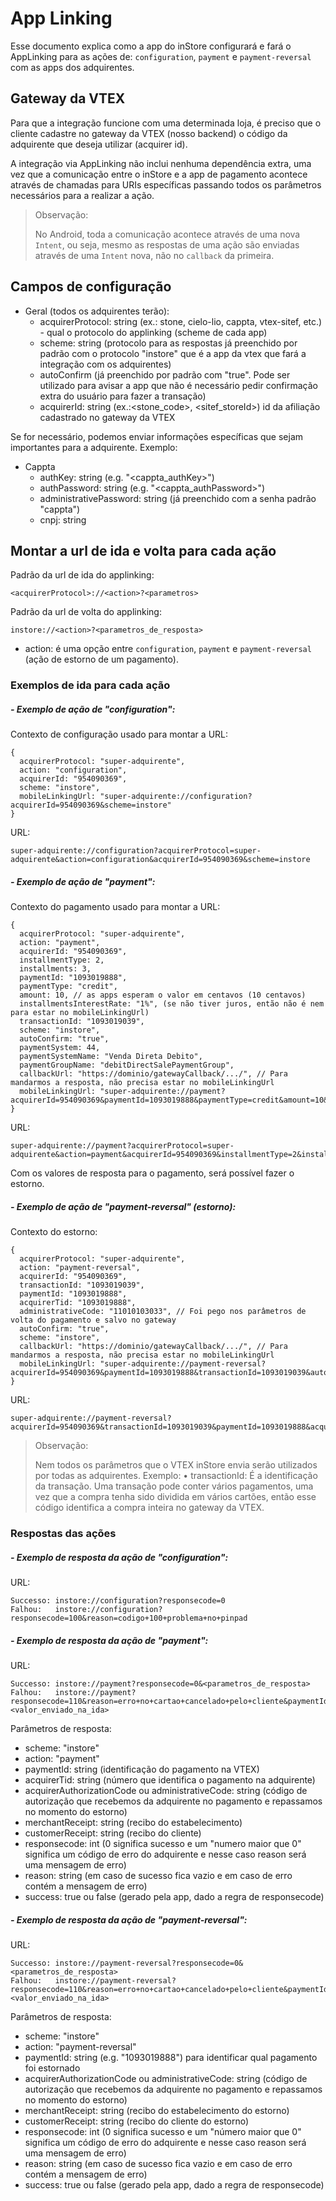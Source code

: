 # App Linking

Esse documento explica como a app do inStore configurará e fará o AppLinking para as ações de: `configuration`, `payment` e `payment-reversal` com as apps dos adquirentes.


## Gateway da VTEX

Para que a integração funcione com uma determinada loja, é preciso que o cliente cadastre no gateway da VTEX (nosso backend) o código da adquirente que deseja utilizar (acquirer id).

A integração via AppLinking não inclui nenhuma dependência extra, uma vez que a comunicação entre o inStore e a app de pagamento acontece através de chamadas para URIs específicas passando todos os parâmetros necessários para a realizar a ação.

> Observação:
>
> No Android, toda a comunicação acontece através de uma nova `Intent`, ou seja, mesmo as respostas de uma ação são enviadas através de uma `Intent` nova, não no `callback` da primeira.

## Campos de configuração

* Geral (todos os adquirentes terão):
  * acquirerProtocol: string (ex.: stone, cielo-lio, cappta, vtex-sitef, etc.) - qual o protocolo do applinking (scheme de cada app)
  * scheme: string (protocolo para as respostas já preenchido por padrão com o protocolo "instore" que é a app da vtex que fará a integração com os adquirentes)
  * autoConfirm (já preenchido por padrão com "true". Pode ser utilizado para avisar a app que não é necessário pedir confirmação extra do usuário para fazer a transação)
  * acquirerId: string (ex.:<stone_code>, <sitef_storeId>) id da afiliação cadastrado no gateway da VTEX

Se for necessário, podemos enviar informações específicas que sejam importantes para a adquirente. Exemplo:

* Cappta
  * authKey: string (e.g. "<cappta_authKey>")
  * authPassword: string (e.g. "<cappta_authPassword>")
  * administrativePassword: string (já preenchido com a senha padrão "cappta")
  * cnpj: string

## Montar a url de ida e volta para cada ação

Padrão da url de ida do applinking:

```
<acquirerProtocol>://<action>?<parametros>
```

Padrão da url de volta do applinking:

```
instore://<action>?<parametros_de_resposta>
```

* action: é uma opção entre `configuration`, `payment` e `payment-reversal` (ação de estorno de um pagamento).

### Exemplos de ida para cada ação

##### - Exemplo de ação de "configuration":

Contexto de configuração usado para montar a URL:

```
{
  acquirerProtocol: "super-adquirente",
  action: "configuration",
  acquirerId: "954090369",
  scheme: "instore",
  mobileLinkingUrl: "super-adquirente://configuration?acquirerId=954090369&scheme=instore"
}
```

URL:

```
super-adquirente://configuration?acquirerProtocol=super-adquirente&action=configuration&acquirerId=954090369&scheme=instore
```


##### - Exemplo de ação de "payment":

Contexto do pagamento usado para montar a URL:

```
{
  acquirerProtocol: "super-adquirente",
  action: "payment",
  acquirerId: "954090369",
  installmentType: 2,
  installments: 3,
  paymentId: "1093019888",
  paymentType: "credit",
  amount: 10, // as apps esperam o valor em centavos (10 centavos)
  installmentsInterestRate: "1%", (se não tiver juros, então não é nem para estar no mobileLinkingUrl)
  transactionId: "1093019039",
  scheme: "instore",
  autoConfirm: "true",
  paymentSystem: 44,
  paymentSystemName: "Venda Direta Debito",
  paymentGroupName: "debitDirectSalePaymentGroup",
  callbackUrl: "https://dominio/gatewayCallback/.../", // Para mandarmos a resposta, não precisa estar no mobileLinkingUrl
  mobileLinkingUrl: "super-adquirente://payment?acquirerId=954090369&paymentId=1093019888&paymentType=credit&amount=10&installments=3&transactionId=1093019039&autoConfirm=true&scheme=instore"
}
```

URL:

```
super-adquirente://payment?acquirerProtocol=super-adquirente&action=payment&acquirerId=954090369&installmentType=2&installments=3&paymentId=1093019888&paymentType=credit&amount=10&installmentsInterestRate=1%&transactionId=1093019039&paymentSystem=44&paymentSystemName=Venda%20Direta%20Debito&paymentGroupName=debitDirectSalePaymentGroup&scheme=instore&autoConfirm=true
```

Com os valores de resposta para o pagamento, será possível fazer o estorno.


##### - Exemplo de ação de "payment-reversal" (estorno):

Contexto do estorno:

```
{
  acquirerProtocol: "super-adquirente",
  action: "payment-reversal",
  acquirerId: "954090369",
  transactionId: "1093019039",
  paymentId: "1093019888",
  acquirerTid: "1093019888",
  administrativeCode: "11010103033", // Foi pego nos parâmetros de volta do pagamento e salvo no gateway
  autoConfirm: "true",
  scheme: "instore",
  callbackUrl: "https://dominio/gatewayCallback/.../", // Para mandarmos a resposta, não precisa estar no mobileLinkingUrl
  mobileLinkingUrl: "super-adquirente://payment-reversal?acquirerId=954090369&paymentId=1093019888&transactionId=1093019039&autoConfirm=true&scheme=instore"
}
```

URL:

```
super-adquirente://payment-reversal?acquirerId=954090369&transactionId=1093019039&paymentId=1093019888&acquirerTid=1093019888&administrativeCode=11010103033&autoConfirm=true&scheme=instore
```

> Observação:
>
> Nem todos os parâmetros que o VTEX inStore envia serão utilizados por todas as adquirentes. Exemplo:
> • transactionId: É a identificação da transação. Uma transação pode conter vários pagamentos, uma vez que a compra tenha sido dividida em vários cartões, então esse código identifica a compra inteira no gateway da VTEX.


### Respostas das ações

##### - Exemplo de resposta da ação de "configuration":


URL:

```
Successo: instore://configuration?responsecode=0
Falhou:   instore://configuration?responsecode=100&reason=codigo+100+problema+no+pinpad
```

##### - Exemplo de resposta da ação de "payment":

URL:

```
Successo: instore://payment?responsecode=0&<parametros_de_resposta>
Falhou:   instore://payment?responsecode=110&reason=erro+no+cartao+cancelado+pelo+cliente&paymentId=<valor_enviado_na_ida>
```

Parâmetros de resposta:
  * scheme: "instore"
  * action: "payment"
  * paymentId: string (identificação do pagamento na VTEX)
  * acquirerTid: string (número que identifica o pagamento na adquirente)
  * acquirerAuthorizationCode ou administrativeCode: string (código de autorização que recebemos da adquirente no pagamento e repassamos no momento do estorno)
  * merchantReceipt: string (recibo do estabelecimento)
  * customerReceipt: string (recibo do cliente)
  * responsecode: int (0 significa sucesso e um "numero maior que 0" significa um código de erro do adquirente e nesse caso reason será uma mensagem de erro)
  * reason: string (em caso de sucesso fica vazio e em caso de erro contém a mensagem de erro)
  * success: true ou false (gerado pela app, dado a regra de responsecode)


##### - Exemplo de resposta da ação de "payment-reversal":

URL:

```
Successo: instore://payment-reversal?responsecode=0&<parametros_de_resposta>
Falhou:   instore://payment-reversal?responsecode=110&reason=erro+no+cartao+cancelado+pelo+cliente&paymentId=<valor_enviado_na_ida>
```

Parâmetros de resposta:
  * scheme: "instore"
  * action: "payment-reversal"
  * paymentId: string (e.g. "1093019888") para identificar qual pagamento foi estornado
  * acquirerAuthorizationCode ou administrativeCode: string (código de autorização que recebemos da adquirente no pagamento e repassamos no momento do estorno)
  * merchantReceipt: string (recibo do estabelecimento do estorno)
  * customerReceipt: string (recibo do cliente do estorno)
  * responsecode: int (0 significa sucesso e um "número maior que 0" significa um código de erro do adquirente e nesse caso reason será uma mensagem de erro)
  * reason: string (em caso de sucesso fica vazio e em caso de erro contém a mensagem de erro)
  * success: true ou false (gerado pela app, dado a regra de responsecode)
